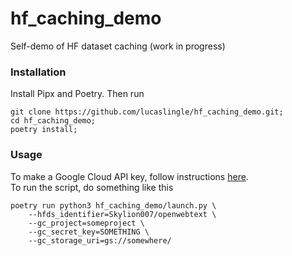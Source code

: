 # hf_caching_demo
Self-demo of HF dataset caching (work in progress)

### Installation

Install Pipx and Poetry. Then run
```
git clone https://github.com/lucaslingle/hf_caching_demo.git;
cd hf_caching_demo;
poetry install;
```

### Usage

To make a Google Cloud API key, follow instructions [here](https://developers.google.com/workspace/guides/create-credentials).  
To run the script, do something like this
```
poetry run python3 hf_caching_demo/launch.py \
    --hfds_identifier=Skylion007/openwebtext \
    --gc_project=someproject \
    --gc_secret_key=SOMETHING \
    --gc_storage_uri=gs://somewhere/
```
